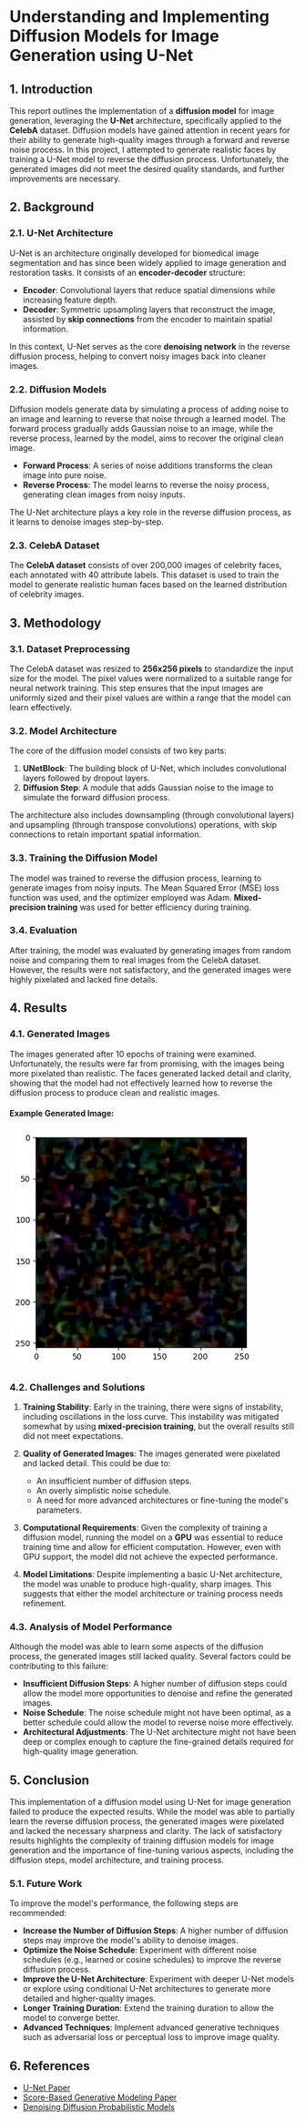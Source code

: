# Understanding and Implementing Diffusion Models for Image Generation using U-Net

## 1. Introduction
This report outlines the implementation of a **diffusion model** for image generation, leveraging the **U-Net** architecture, specifically applied to the **CelebA** dataset. Diffusion models have gained attention in recent years for their ability to generate high-quality images through a forward and reverse noise process. In this project, I attempted to generate realistic faces by training a U-Net model to reverse the diffusion process. Unfortunately, the generated images did not meet the desired quality standards, and further improvements are necessary.

## 2. Background

### 2.1. U-Net Architecture
U-Net is an architecture originally developed for biomedical image segmentation and has since been widely applied to image generation and restoration tasks. It consists of an **encoder-decoder** structure:
- **Encoder**: Convolutional layers that reduce spatial dimensions while increasing feature depth.
- **Decoder**: Symmetric upsampling layers that reconstruct the image, assisted by **skip connections** from the encoder to maintain spatial information.

In this context, U-Net serves as the core **denoising network** in the reverse diffusion process, helping to convert noisy images back into cleaner images.

### 2.2. Diffusion Models
Diffusion models generate data by simulating a process of adding noise to an image and learning to reverse that noise through a learned model. The forward process gradually adds Gaussian noise to an image, while the reverse process, learned by the model, aims to recover the original clean image.

- **Forward Process**: A series of noise additions transforms the clean image into pure noise.
- **Reverse Process**: The model learns to reverse the noisy process, generating clean images from noisy inputs.

The U-Net architecture plays a key role in the reverse diffusion process, as it learns to denoise images step-by-step.

### 2.3. CelebA Dataset
The **CelebA dataset** consists of over 200,000 images of celebrity faces, each annotated with 40 attribute labels. This dataset is used to train the model to generate realistic human faces based on the learned distribution of celebrity images.

## 3. Methodology

### 3.1. Dataset Preprocessing
The CelebA dataset was resized to **256x256 pixels** to standardize the input size for the model. The pixel values were normalized to a suitable range for neural network training. This step ensures that the input images are uniformly sized and their pixel values are within a range that the model can learn effectively.

### 3.2. Model Architecture
The core of the diffusion model consists of two key parts:
1. **UNetBlock**: The building block of U-Net, which includes convolutional layers followed by dropout layers.
2. **Diffusion Step**: A module that adds Gaussian noise to the image to simulate the forward diffusion process.

The architecture also includes downsampling (through convolutional layers) and upsampling (through transpose convolutions) operations, with skip connections to retain important spatial information.

### 3.3. Training the Diffusion Model
The model was trained to reverse the diffusion process, learning to generate images from noisy inputs. The Mean Squared Error (MSE) loss function was used, and the optimizer employed was Adam. **Mixed-precision training** was used for better efficiency during training.

### 3.4. Evaluation
After training, the model was evaluated by generating images from random noise and comparing them to real images from the CelebA dataset. However, the results were not satisfactory, and the generated images were highly pixelated and lacked fine details.

## 4. Results

### 4.1. Generated Images
The images generated after 10 epochs of training were examined. Unfortunately, the results were far from promising, with the images being more pixelated than realistic. The faces generated lacked detail and clarity, showing that the model had not effectively learned how to reverse the diffusion process to produce clean and realistic images.

#### Example Generated Image:

![Generated Image](CAgenerated.png)

### 4.2. Challenges and Solutions
1. **Training Stability**: Early in the training, there were signs of instability, including oscillations in the loss curve. This instability was mitigated somewhat by using **mixed-precision training**, but the overall results still did not meet expectations.

2. **Quality of Generated Images**: The images generated were pixelated and lacked detail. This could be due to:
   - An insufficient number of diffusion steps.
   - An overly simplistic noise schedule.
   - A need for more advanced architectures or fine-tuning the model's parameters.

3. **Computational Requirements**: Given the complexity of training a diffusion model, running the model on a **GPU** was essential to reduce training time and allow for efficient computation. However, even with GPU support, the model did not achieve the expected performance.

4. **Model Limitations**: Despite implementing a basic U-Net architecture, the model was unable to produce high-quality, sharp images. This suggests that either the model architecture or training process needs refinement.

### 4.3. Analysis of Model Performance
Although the model was able to learn some aspects of the diffusion process, the generated images still lacked quality. Several factors could be contributing to this failure:
- **Insufficient Diffusion Steps**: A higher number of diffusion steps could allow the model more opportunities to denoise and refine the generated images.
- **Noise Schedule**: The noise schedule might not have been optimal, as a better schedule could allow the model to reverse noise more effectively.
- **Architectural Adjustments**: The U-Net architecture might not have been deep or complex enough to capture the fine-grained details required for high-quality image generation.

## 5. Conclusion
This implementation of a diffusion model using U-Net for image generation failed to produce the expected results. While the model was able to partially learn the reverse diffusion process, the generated images were pixelated and lacked the necessary sharpness and clarity. The lack of satisfactory results highlights the complexity of training diffusion models for image generation and the importance of fine-tuning various aspects, including the diffusion steps, model architecture, and training process.

### 5.1. Future Work
To improve the model's performance, the following steps are recommended:
- **Increase the Number of Diffusion Steps**: A higher number of diffusion steps may improve the model's ability to denoise images.
- **Optimize the Noise Schedule**: Experiment with different noise schedules (e.g., learned or cosine schedules) to improve the reverse diffusion process.
- **Improve the U-Net Architecture**: Experiment with deeper U-Net models or explore using conditional U-Net architectures to generate more detailed and higher-quality images.
- **Longer Training Duration**: Extend the training duration to allow the model to converge better.
- **Advanced Techniques**: Implement advanced generative techniques such as adversarial loss or perceptual loss to improve image quality.

## 6. References
- [U-Net Paper](https://arxiv.org/abs/1505.04597)
- [Score-Based Generative Modeling Paper](https://arxiv.org/abs/2011.13456)
- [Denoising Diffusion Probabilistic Models](https://arxiv.org/abs/2006.11239)
